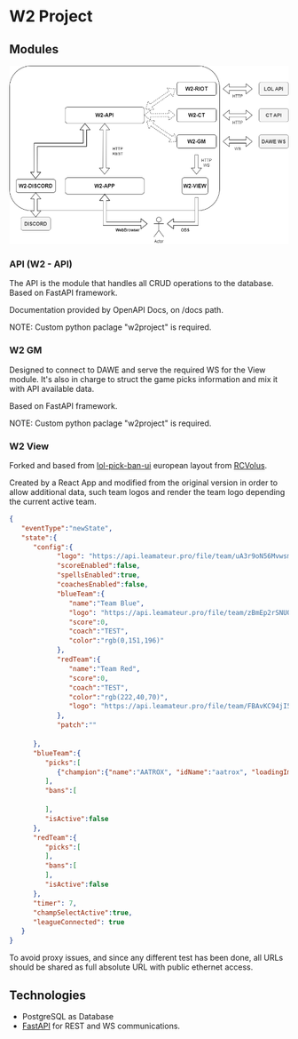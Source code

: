 # W2 Project

## Modules

![Modules diagram](docs/module-scheme.png)

### API (W2 - API)

The API is the module that handles all CRUD operations to the database. Based on FastAPI framework.

Documentation provided by OpenAPI Docs, on /docs path.

NOTE: Custom python paclage "w2project" is required.

### W2 GM

Designed to connect to DAWE and serve the required WS for the View module. It's also in charge to struct the game picks information and mix it with API available data.

Based on FastAPI framework.

NOTE: Custom python paclage "w2project" is required.

### W2 View

Forked and based from [lol-pick-ban-ui](https://github.com/RCVolus/lol-pick-ban-ui/) european layout from [RCVolus](https://github.com/RCVolus).

Created by a React App and modified from the original version in order to allow additional data, such team logos and render the team logo depending the current active team.

```json
{
   "eventType":"newState",
   "state":{
      "config":{
            "logo": "https://api.leamateur.pro/file/team/uA3r9oN56MvwsmaPouYk.png",
            "scoreEnabled":false,
            "spellsEnabled":true,
            "coachesEnabled":false,
            "blueTeam":{
               "name":"Team Blue",
               "logo": "https://api.leamateur.pro/file/team/zBmEp2rSNU0Ur7vbRyQO.png",
               "score":0,
               "coach":"TEST",
               "color":"rgb(0,151,196)"
            },
            "redTeam":{
               "name":"Team Red",
               "score":0,
               "coach":"TEST",
               "color":"rgb(222,40,70)",
               "logo": "https://api.leamateur.pro/file/team/FBAvKC94jI57OfKQPm4D.png"
            },
            "patch":""
         
      },
      "blueTeam":{
         "picks":[
            {"champion":{"name":"AATROX", "idName":"aatrox", "loadingImg":"https://ddragon.leagueoflegends.com/cdn/img/champion/centered/Aatrox_0.jpg"}, "isActive": false, "displayName":"Pepe"}
         ],
         "bans":[
            
         ],
         "isActive":false
      },
      "redTeam":{
         "picks":[
         ],
         "bans":[
         ],
         "isActive":false
      },
      "timer": 7,
      "champSelectActive":true,
      "leagueConnected": true
   }
}
```

To avoid proxy issues, and since any different test has been done, all URLs should be shared as full absolute URL with public ethernet access.

## Technologies

- PostgreSQL as Database
- [FastAPI](https://fastapi.tiangolo.com/) for REST and WS communications.
